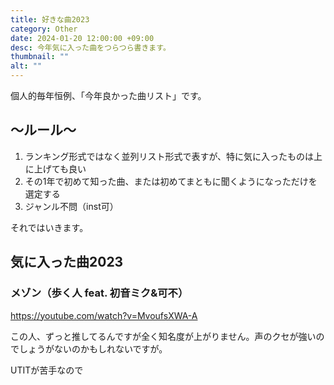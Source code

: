 ```yaml
---
title: 好きな曲2023
category: Other
date: 2024-01-20 12:00:00 +09:00
desc: 今年気に入った曲をつらつら書きます。
thumbnail: ""
alt: ""
---
```

個人的毎年恒例、「今年良かった曲リスト」です。

## 〜ルール〜
1. ランキング形式ではなく並列リスト形式で表すが、特に気に入ったものは上に上げても良い
2. その1年で初めて知った曲、または初めてまともに聞くようになっただけを選定する
3. ジャンル不問（inst可）

それではいきます。

## 気に入った曲2023

### メゾン（歩く人 feat. 初音ミク&可不）
https://youtube.com/watch?v=MvoufsXWA-A

この人、ずっと推してるんですが全く知名度が上がりません。声のクセが強いのでしょうがないのかもしれないですが。

UTITが苦手なので